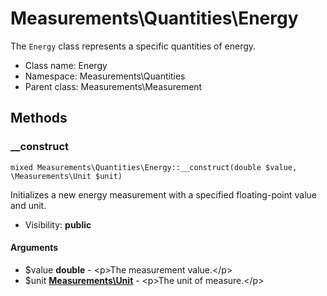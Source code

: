 Measurements\Quantities\Energy
===============

The `Energy` class represents a specific quantities of energy.




* Class name: Energy
* Namespace: Measurements\Quantities
* Parent class: Measurements\Measurement







Methods
-------


### __construct

    mixed Measurements\Quantities\Energy::__construct(double $value, \Measurements\Unit $unit)

Initializes a new energy measurement with a specified floating-point value and unit.



* Visibility: **public**


#### Arguments
* $value **double** - &lt;p&gt;The measurement value.&lt;/p&gt;
* $unit **[Measurements\Unit](Measurements-Unit.md)** - &lt;p&gt;The unit of measure.&lt;/p&gt;


